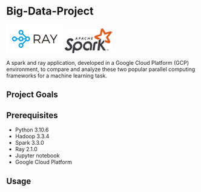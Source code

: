 # Big-Data-Project
<img src="img/logo-ray.png" width="150">  <img src="img/Apache_Spark_logo.svg.png" width="125">

A spark and ray application, developed in a Google Cloud Platform (GCP) environment, to compare and analyze these two popular parallel computing frameworks for a machine learning task. 

## Project Goals





## Prerequisites
- Python 3.10.6
- Hadoop 3.3.4
- Spark 3.3.0
- Ray 2.1.0
- Jupyter notebook
- Google Cloud Platform




## Usage
